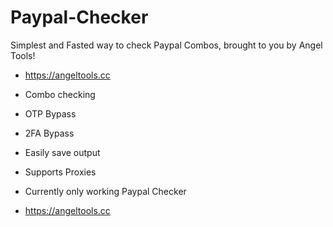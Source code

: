 # Paypal-Checker
Simplest and Fasted way to check Paypal Combos, brought to you by Angel Tools!

+ https://angeltools.cc

+ Combo checking
+ OTP Bypass
+ 2FA Bypass
+ Easily save output
+ Supports Proxies
+ Currently only working Paypal Checker

+ https://angeltools.cc
